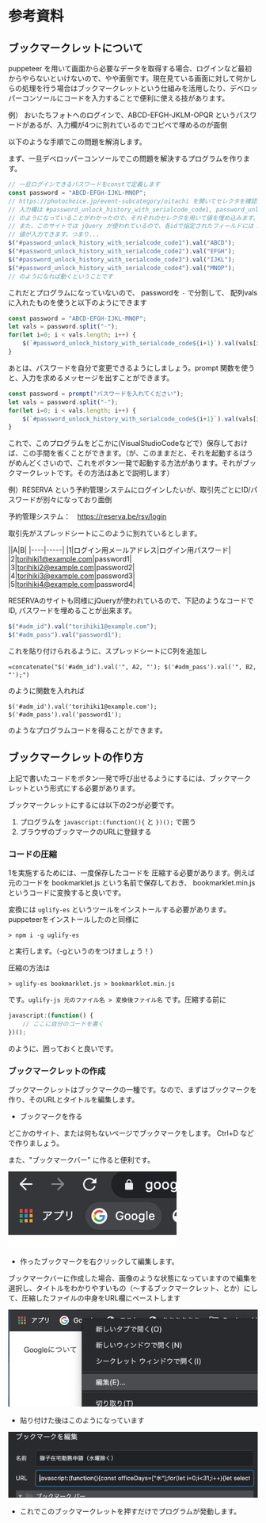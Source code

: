 # 参考資料

## ブックマークレットについて

puppeteer を用いて画面から必要なデータを取得する場合、ログインなど最初からやらないといけないので、やや面倒です。現在見ている画面に対して何かしらの処理を行う場合はブックマークレットという仕組みを活用したり、デベロッパーコンソールにコードを入力することで便利に使える技があります。

例） おいたちフォトへのログインで、ABCD-EFGH-JKLM-OPQR というパスワードがあるが、入力欄が4つに別れているのでコピペで埋めるのが面倒

以下のような手順でこの問題を解消します。

まず、一旦デベロッパーコンソールでこの問題を解決するプログラムを作ります。

```javascript
// 一旦ログインできるパスワードをconstで定義します
const password = "ABCD-EFGH-IJKL-MNOP";
// https://photochoice.jp/event-subcategory/oitachi を開いてセレクタを確認します
// 入力欄は #password_unlock_history_with_serialcode_code1, password_unlock_history_with_serialcode_code2 ... 
// のようになっていることがわかったので、それぞれのセレクタを用いて値を埋め込みます。
// また、このサイトでは jQuery が使われているので、各idで指定されたフィールドには $("#id").val("テキスト"); とすれば
// 値が入力できます。つまり...
$("#password_unlock_history_with_serialcode_code1").val("ABCD");
$("#password_unlock_history_with_serialcode_code2").val("EFGH");
$("#password_unlock_history_with_serialcode_code3").val("IJKL");
$("#password_unlock_history_with_serialcode_code4").val("MNOP");
// のようになれば動くということです
```

これだとプログラムになっていないので、 passwordを `-` で分割して、 配列valsに入れたものを使うと以下のようにできます

```javascript
const password = "ABCD-EFGH-IJKL-MNOP";
let vals = password.split("-");
for(let i=0; i < vals.length; i++) {
    $(`#password_unlock_history_with_serialcode_code${i+1}`).val(vals[i]);
}
```

あとは、パスワードを自分で変更できるようにしましょう。prompt 関数を使うと、入力を求めるメッセージを出すことができます。

```javascript
const password = prompt("パスワードを入れてください");
let vals = password.split("-");
for(let i=0; i < vals.length; i++) {
    $(`#password_unlock_history_with_serialcode_code${i+1}`).val(vals[i]);
}
```

これで、このプログラムをどこかに(VisualStudioCodeなどで）保存しておけば、この手間を省くことができます。（が、このままだと、それを起動するほうがめんどくさいので、これをボタン一発で起動する方法があります。それがブックマークレットです。その方法はあとで説明します）


例）RESERVA という予約管理システムにログインしたいが、取引先ごとにID/パスワードが別々になっており面倒

予約管理システム：　https://reserva.be/rsv/login

取引先がスプレッドシートにこのように別れているとします。

||A|B|
|----|-----|
|1|ログイン用メールアドレス|ログイン用パスワード|
|2|torihiki1@example.com|password1|
|3|torihiki2@example.com|password2|
|4|torihiki3@example.com|password3|
|5|torihiki4@example.com|password4|

RESERVAのサイトも同様にjQueryが使われているので、下記のようなコードでID, パスワードを埋めることが出来ます。

```javascript
$("#adm_id").val("torihiki1@example.com");
$("#adm_pass").val("password1");
```

これを貼り付けられるように、スプレッドシートにC列を追加し

```
=concatenate("$('#adm_id').val('", A2, "'); $('#adm_pass').val('", B2, "');")
```

のように関数を入れれば

```
$('#adm_id').val('torihiki1@example.com'); $('#adm_pass').val('password1');
```

のようなプログラムコードを得ることができます。

## ブックマークレットの作り方

上記で書いたコードをボタン一発で呼び出せるようにするには、ブックマークレットという形式にする必要があります。

ブックマークレットにするには以下の2つが必要です。

1. プログラムを `javascript:(function(){` と `})();` で囲う
2. ブラウザのブックマークのURLに登録する

### コードの圧縮

1を実施するためには、一度保存したコードを 圧縮する必要があります。例えば元のコードを bookmarklet.js という名前で保存しておき、 bookmarklet.min.js というコードに変換すると良いです。

変換には `uglify-es` というツールをインストールする必要があります。 puppeteerをインストールしたのと同様に

```
> npm i -g uglify-es
```

と実行します。（-gというのをつけましょう！）

圧縮の方法は

```
> uglify-es bookmarklet.js > bookmarklet.min.js
```

です。`uglify-js 元のファイル名 > 変換後ファイル名` です。圧縮する前に

```javascript
javascript:(function() {
    // ここに自分のコードを書く
})();
```

のように、囲っておくと良いです。


### ブックマークレットの作成

ブックマークレットはブックマークの一種です。なので、まずはブックマークを作り、そのURLとタイトルを編集します。

- ブックマークを作る

どこかのサイト、または何もないページでブックマークをします。  Ctrl+D などで作りましょう。

また、"ブックマークバー" に作ると便利です。

![](./img/bookmarkbar.jpg)


- 作ったブックマークを右クリックして編集します。

ブックマークバーに作成した場合、画像のような状態になっていますので編集を選択し、タイトルをわかりやすいもの（〜するブックマークレット、とか）にして、圧縮したファイルの中身をURL欄にペーストします

![](./img/edit.png)

- 貼り付けた後はこのようになっています

![](./img/edited.png)

-  これでこのブックマークレットを押すだけでプログラムが発動します。






